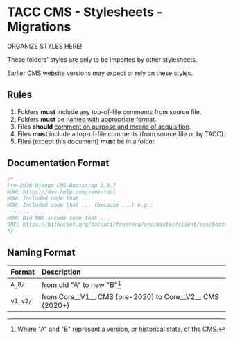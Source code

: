 # TACC CMS - Stylesheets - Migrations

ORGANIZE STYLES HERE!

These folders' styles are only to be imported by other stylesheets.

Earlier CMS website versions may expect or rely on these styles.

## Rules

1. Folders __must__ include any top-of-file comments from source file.
1. Folders __must__ be [named with appropriate format](#Naming%20Format).
1. Files __should__ [comment on purpose and means of acquisition](#Documentation%20Format).
1. Files __must__ include a top-of-file comments (from source file or by TACC).
1. Files (except this document) __must__ be in a folder.

## Documentation Format

```css
/*
Pre-2020 Django CMS Bootstrap 3.3.7
HOW: https://dev.help.com/some-tool
HOW: Included code that ...
HOW: Included code that ... (because ...) e.g.:
  - ...
HOW: Did NOT incude code that ...
SRC: https://bitbucket.org/taccaci/frontera/src/master/client/css/bootstrap.min.css
*/
```

## Naming Format

| Format | Description |
| :- | :- |
| `A_B/` | from old "A" to new "B"[^1]
| `v1_v2/` | from Core__V1__ CMS (pre-2020) to Core__V2__ CMS (2020+)

[^1]: Where "A" and "B" represent a version, or historical state, of the CMS.
